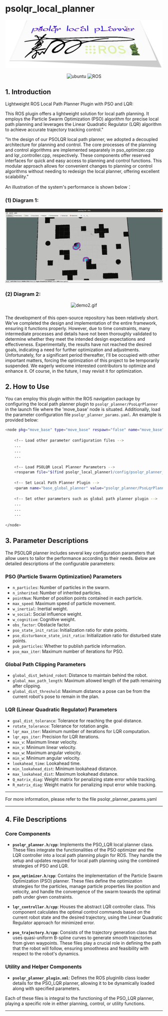 # psolqr_local_planner

![psolqrLocalPLanner](assets/psolqrLocalPLanner.png)

<p align="center">
    <img width="100px" height="20px" src="https://img.shields.io/badge/Ubuntu-20.04-orange?logo=Ubuntu&Ubuntu-20.04"
        alt="ubuntu" />
    <img width="100px" height="20px" src="https://img.shields.io/badge/ROS-noetic-blue?logo=ROS&ROS=noetic" alt="ROS" />
</p>

## 1. Introduction

Lightweight ROS Local Path Planner Plugin with PSO and LQR:

This ROS plugin offers a lightweight solution for local path planning. It employs the Particle Swarm Optimization (PSO) algorithm for precise local path planning and leverages the Linear Quadratic Regulator (LQR) algorithm to achieve accurate trajectory tracking control."

"In the design of our PSOLQR local path planner, we adopted a decoupled architecture for planning and control. The core processes of the planning and control algorithms are implemented separately in pso_optimizer.cpp and lqr_controller.cpp, respectively. These components offer reserved interfaces for quick and easy access to planning and control functions. This modular approach allows for convenient changes to planning or control algorithms without needing to redesign the local planner, offering excellent scalability."

An illustration of the system's performance is shown below：


### (1) Diagram 1:

<div align="center">
  <img src="assets/psolqrPlanner.gif" alt="demo1.gif">
</div>

### (2) Diagram 2:

<div align="center">
  <img src="assets/psolqrPlanner2.gif" alt="demo2.gif">
</div>


###


The development of this open-source repository has been relatively short. We've completed the design and implementation of the entire framework, ensuring it functions properly. However, due to time constraints, many intermediate processes and details have not been thoroughly validated to determine whether they meet the intended design expectations and effectiveness. Experimentally, the results have not reached the desired goals, indicating a need for further optimization and adjustments. Unfortunately, for a significant period thereafter, I'll be occupied with other important matters, forcing the optimization of this project to be temporarily suspended. We eagerly welcome interested contributors to optimize and enhance it. Of course, in the future, I may revisit it for optimization.



## 2. How to Use


You can employ this plugin within the ROS navigation package by configuring the local path planner plugin to `psolqr_planner/PsoLqrPlanner` in the launch file where the 'move_base' node is situated. Additionally, load the parameter configuration file `psolqr_planner_params.yaml`. An example is provided below:

```bash
<node pkg="move_base" type="move_base" respawn="false" name="move_base" output="screen">

    <!-- Load other parameter configuration files -->
    ...
    ...
    ...

    <!-- Load PSOLQR Local Planner Parameters -->
    <rosparam file="$(find psolqr_local_planner)/config/psolqr_planner_params.yaml" command="load" />

    <!-- Set Local Path Planner Plugin -->
    <param name="base_global_planner" value="psolqr_planner/PsoLqrPlanner" />

    <!-- Set other parameters such as global path planner plugin -->
    ...
    ...
    ...

</node>
```

## 3. Parameter Descriptions

The PSOLQR planner includes several key configuration parameters that allow users to tailor the performance according to their needs. Below are detailed descriptions of the configurable parameters:

### PSO (Particle Swarm Optimization) Parameters

- `n_particles`: Number of particles in the swarm.
- `n_inherited`: Number of inherited particles.
- `pointNum`: Number of position points contained in each particle.
- `max_speed`: Maximum speed of particle movement.
- `w_inertial`: Inertial weight.
- `w_social`: Social influence weight.
- `w_cognitive`: Cognitive weight.
- `obs_factor`: Obstacle factor.
- `pso_state_init_ratio`: Initialization ratio for state points.
- `pso_disturbance_state_init_ratio`: Initialization ratio for disturbed state points.
- `pub_particles`: Whether to publish particle information.
- `pso_max_iter`: Maximum number of iterations for PSO.

### Global Path Clipping Parameters

- `global_dist_behind_robot`: Distance to maintain behind the robot.
- `global_max_path_length`: Maximum allowed length of the path remaining after clipping.
- `global_dist_threshold`: Maximum distance a pose can be from the current robot's pose to remain in the plan.

### LQR (Linear Quadratic Regulator) Parameters

- `goal_dist_tolerance`: Tolerance for reaching the goal distance.
- `rotate_tolerance`: Tolerance for rotation angle.
- `lqr_max_iter`: Maximum number of iterations for LQR computation.
- `lqr_eps_iter`: Precision for LQR iterations.
- `max_v`: Maximum linear velocity.
- `min_v`: Minimum linear velocity.
- `max_w`: Maximum angular velocity.
- `min_w`: Minimum angular velocity.
- `lookahead_time`: Lookahead time.
- `min_lookahead_dist`: Minimum lookahead distance.
- `max_lookahead_dist`: Maximum lookahead distance.
- `Q_matrix_diag`: Weight matrix for penalizing state error while tracking.
- `R_matrix_diag`: Weight matrix for penalizing input error while tracking.

---

For more information, please refer to the file psolqr_planner_params.yaml

---

## 4. File Descriptions

### Core Components

- **`psolqr_planner.h/cpp`**: Implements the PSO_LQR local planner class. These files integrate the functionalities of the PSO optimizer and the LQR controller into a local path planning plugin for ROS. They handle the setup and updates required for local path planning using the combined strategies of PSO and LQR.

- **`pso_optimizer.h/cpp`**: Contains the implementation of the Particle Swarm Optimization (PSO) planner. These files define the optimization strategies for the particles, manage particle properties like position and velocity, and handle the convergence of the swarm towards the optimal path under given constraints.

- **`lqr_controller.h/cpp`**: Houses the abstract LQR controller class. This component calculates the optimal control commands based on the current robot state and the desired trajectory, using the Linear Quadratic Regulator approach for minimized error.

- **`pso_trajectory.h/cpp`**: Consists of the trajectory generation class that uses quasi-uniform B-spline curves to generate smooth trajectories from given waypoints. These files play a crucial role in defining the path that the robot will follow, ensuring smoothness and feasibility with respect to the robot's dynamics.

### Utility and Helper Components

- **`psolqr_planner_plugin.xml`**: Defines the ROS pluginlib class loader details for the PSO_LQR planner, allowing it to be dynamically loaded along with specified parameters.

Each of these files is integral to the functioning of the PSO_LQR planner, playing a specific role in either planning, control, or utility functions.

--- 





